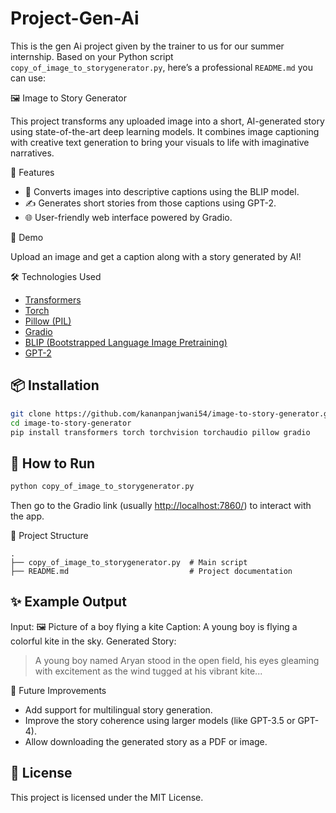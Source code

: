 # Project-Gen-Ai
This is the gen Ai project given by the trainer to us for our summer internship.
Based on your Python script `copy_of_image_to_storygenerator.py`, here’s a professional `README.md` you can use:

🖼️ Image to Story Generator

This project transforms any uploaded image into a short, AI-generated story using state-of-the-art deep learning models. It combines image captioning with creative text generation to bring your visuals to life with imaginative narratives.

 🌟 Features

- 📸 Converts images into descriptive captions using the BLIP model.
- ✍️ Generates short stories from those captions using GPT-2.
- 🌐 User-friendly web interface powered by Gradio.

🚀 Demo

Upload an image and get a caption along with a story generated by AI!

🛠️ Technologies Used

- [Transformers](https://huggingface.co/docs/transformers/index)
- [Torch](https://pytorch.org/)
- [Pillow (PIL)](https://python-pillow.org/)
- [Gradio](https://gradio.app/)
- [BLIP (Bootstrapped Language Image Pretraining)](https://huggingface.co/Salesforce/blip-image-captioning-base)
- [GPT-2](https://huggingface.co/gpt2)

## 📦 Installation

```bash
git clone https://github.com/kananpanjwani54/image-to-story-generator.git
cd image-to-story-generator
pip install transformers torch torchvision torchaudio pillow gradio
````

## 🧪 How to Run

```bash
python copy_of_image_to_storygenerator.py
```

Then go to the Gradio link (usually [http://localhost:7860/](http://localhost:7860/)) to interact with the app.

📁 Project Structure

```
.
├── copy_of_image_to_storygenerator.py  # Main script
├── README.md                           # Project documentation
```

## ✨ Example Output

Input: 🖼️ Picture of a boy flying a kite
Caption: A young boy is flying a colorful kite in the sky.
Generated Story:

> A young boy named Aryan stood in the open field, his eyes gleaming with excitement as the wind tugged at his vibrant kite...

 🔮 Future Improvements

* Add support for multilingual story generation.
* Improve the story coherence using larger models (like GPT-3.5 or GPT-4).
* Allow downloading the generated story as a PDF or image.


## 📜 License

This project is licensed under the MIT License.

